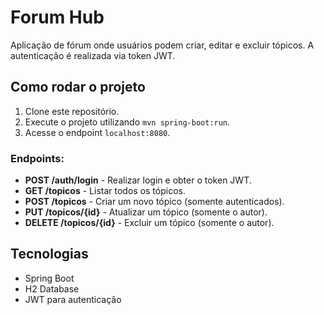 # Forum Hub

Aplicação de fórum onde usuários podem criar, editar e excluir tópicos. A autenticação é realizada via token JWT.

## Como rodar o projeto

1. Clone este repositório.
2. Execute o projeto utilizando `mvn spring-boot:run`.
3. Acesse o endpoint `localhost:8080`.

### Endpoints:

- **POST /auth/login** - Realizar login e obter o token JWT.
- **GET /topicos** - Listar todos os tópicos.
- **POST /topicos** - Criar um novo tópico (somente autenticados).
- **PUT /topicos/{id}** - Atualizar um tópico (somente o autor).
- **DELETE /topicos/{id}** - Excluir um tópico (somente o autor).

## Tecnologias

- Spring Boot
- H2 Database
- JWT para autenticação
